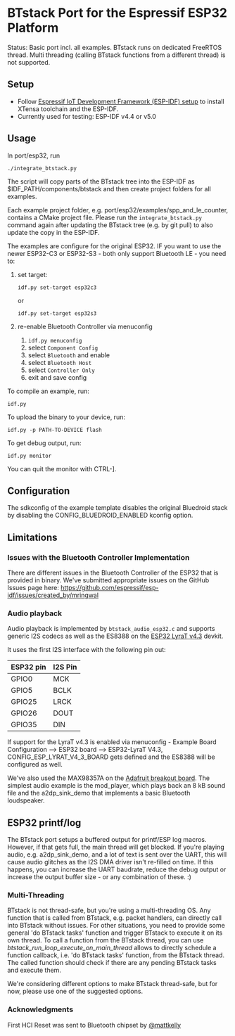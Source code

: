 # BTstack Port for the Espressif ESP32 Platform

Status: Basic port incl. all examples. BTstack runs on dedicated FreeRTOS thread. Multi threading (calling BTstack functions from a different thread) is not supported.

## Setup

- Follow [Espressif IoT Development Framework (ESP-IDF) setup](https://github.com/espressif/esp-idf) to install XTensa toolchain and the ESP-IDF. 
- Currently used for testing: ESP-IDF v4.4 or v5.0

## Usage

In port/esp32, run

	./integrate_btstack.py

The script will copy parts of the BTstack tree into the ESP-IDF as $IDF_PATH/components/btstack and then create project folders for all examples.

Each example project folder, e.g. port/esp32/examples/spp_and_le_counter, contains a CMake project file. Please run the `integrate_btstack.py` 
command again after updating the BTstack tree (e.g. by git pull) to also update the copy in the ESP-IDF.

The examples are configure for the original ESP32. IF you want to use the newer ESP32-C3 or ESP32-S3 - both only support Bluetooth LE - you need to:
1. set target:

    `idf.py set-target esp32c3`

    or 

    `idf.py set-target esp32s3`

2. re-enable Bluetooth Controller via menuconfig
   
   1. `idf.py menuconfig`
   2. select `Component Config`
   3. select `Bluetooth` and enable
   4. select `Bluetooth Host`
   5. select `Controller Only`
   6. exit and save config

To compile an example, run:

    idf.py


To upload the binary to your device, run:

	idf.py -p PATH-TO-DEVICE flash


To get debug output, run:

	idf.py monitor

You can quit the monitor with CTRL-].

## Configuration

The sdkconfig of the example template disables the original Bluedroid stack by disabling the CONFIG_BLUEDROID_ENABLED kconfig option.

## Limitations

### Issues with the Bluetooth Controller Implementation

There are different issues in the Bluetooth Controller of the ESP32 that is provided in binary. We've submitted appropriate issues on the GitHub Issues page here: https://github.com/espressif/esp-idf/issues/created_by/mringwal

### Audio playback

Audio playback is implemented by `btstack_audio_esp32.c` and supports generic I2S codecs as well as the ES8388 on the 
[ESP32 LyraT v4.3](https://docs.espressif.com/projects/esp-adf/en/latest/design-guide/board-esp32-lyrat-v4.3.html) devkit.

It uses the first I2S interface with the following pin out:

ESP32 pin | I2S Pin
----------|---------
GPIO0     | MCK
GPIO5     | BCLK
GPIO25    | LRCK
GPIO26    | DOUT
GPIO35    | DIN

If support for the LyraT v4.3 is enabled via menuconfig - Example Board Configuration --> ESP32 board --> ESP32-LyraT V4.3, CONFIG_ESP_LYRAT_V4_3_BOARD gets defined and the ES8388 will be configured as well.

We've also used the MAX98357A on the [Adafruit breakout board](https://www.adafruit.com/product/3006). 
The simplest audio example is the mod_player, which plays back an 8 kB sound file and the a2dp_sink_demo that implements a basic Bluetooth loudspeaker.

## ESP32 printf/log

The BTstack port setups a buffered output for printf/ESP log macros. However, if that gets full, the main thread will get blocked. If you're playing audio, e.g. a2dp_sink_demo, and a lot of text
is sent over the UART, this will cause audio glitches as the I2S DMA driver isn't re-filled on time. If this happens, you can increase the UART baudrate, reduce the debug output or increase the output
buffer size - or any combination of these. :)

### Multi-Threading

BTstack is not thread-safe, but you're using a multi-threading OS. Any function that is called from BTstack, e.g. packet handlers, can directly call into BTstack without issues. For other situations, you need to provide some general 'do BTstack tasks' function and trigger BTstack to execute it on its own thread.
To call a function from the BTstack thread, you can use *btstack_run_loop_execute_on_main_thread* allows to directly schedule a function callback, 
i.e. 'do BTstack tasks' function, from the BTstack thread. The called function should check if there are any pending BTstack tasks and execute them.

We're considering different options to make BTstack thread-safe, but for now, please use one of the suggested options.

### Acknowledgments

First HCI Reset was sent to Bluetooth chipset by [@mattkelly](https://github.com/mattkelly)
